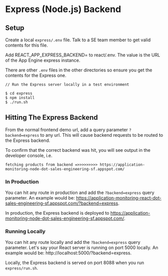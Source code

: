# Express (Node.js) Backend

## Setup

Create a local `express/.env` file. Talk to a SE team member to get valid contents for this file. 

Add REACT_APP_EXPRESS_BACKEND=<value> to react/.env. The value is the URL of the App Engine express instance.

There are other `.env` files in the other directories so ensure you get the contents for the Express one.

```
// Run the Express server locally in a test environment

$ cd express
$ npm install
$ ./run.sh
```

## Hitting The Express Backend

From the normal frontend demo url, add a query parameter `?backend=express` to any url. This will cause backend requests to be routed to the Express backend.

To confirm that the correct backend was hit, you will see output in the developer console, i.e.

```
fetching products from backend =>>>>>>>>> https://application-monitoring-node-dot-sales-engineering-sf.appspot.com/
```

### In Production
You can hit any route in production and add the `?backend=express` query parameter. An example would be: https://application-monitoring-react-dot-sales-engineering-sf.appspot.com/?backend=express.

In production, the Express backend is deployed to https://application-monitoring-node-dot-sales-engineering-sf.appspot.com/.

### Running Locally

You can hit any route locally and add the `?backend=express` query parameter. Let's say your React server is running on port 5000 locally. An example would be: http://localhost:5000/?backend=express.

Locally, the Express backend is served on port 8088 when you run `express/run.sh`.